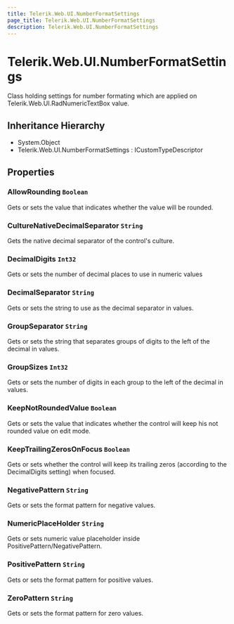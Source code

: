```yaml
---
title: Telerik.Web.UI.NumberFormatSettings
page_title: Telerik.Web.UI.NumberFormatSettings
description: Telerik.Web.UI.NumberFormatSettings
---
```


# Telerik.Web.UI.NumberFormatSettings

Class holding settings for number formating which are applied on 
            Telerik.Web.UI.RadNumericTextBox value.

## Inheritance Hierarchy

* System.Object
* Telerik.Web.UI.NumberFormatSettings : ICustomTypeDescriptor

## Properties

###  AllowRounding `Boolean`

Gets or sets the value that indicates whether the value will be rounded.

###  CultureNativeDecimalSeparator `String`

Gets the native decimal separator of the control's culture.

###  DecimalDigits `Int32`

Gets or sets the number of decimal places to use in numeric values

###  DecimalSeparator `String`

Gets or sets the string to use as the decimal separator in values.

###  GroupSeparator `String`

Gets or sets the string that separates groups of digits to the left of the
            decimal in values.

###  GroupSizes `Int32`

Gets or sets the number of digits in each group to the left of the decimal in
            values.

###  KeepNotRoundedValue `Boolean`

Gets or sets the value that indicates whether the control will keep his not rounded value on edit mode.

###  KeepTrailingZerosOnFocus `Boolean`

Gets or sets whether the control will keep its trailing zeros 
            (according to the DecimalDigits setting) when focused.

###  NegativePattern `String`

Gets or sets the format pattern for negative values.

###  NumericPlaceHolder `String`

Gets or sets numeric value placeholder inside PositivePattern/NegativePattern.

###  PositivePattern `String`

Gets or sets the format pattern for positive values.

###  ZeroPattern `String`

Gets or sets the format pattern for zero values.

